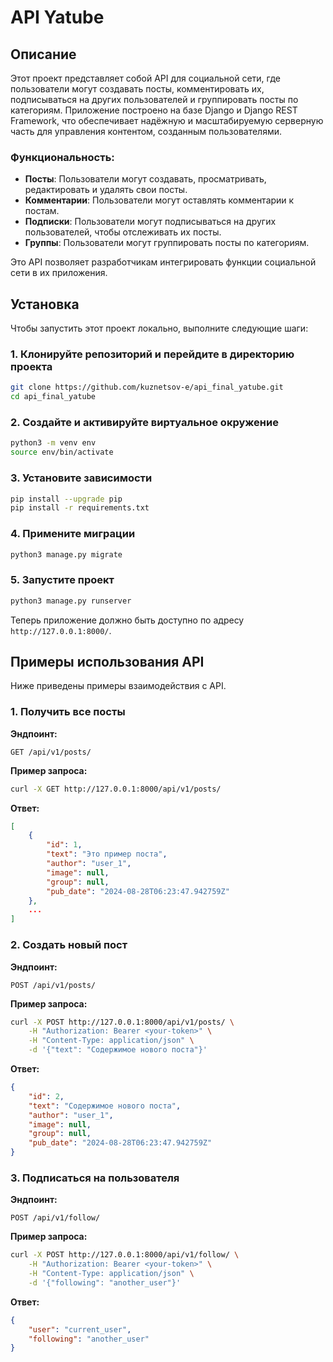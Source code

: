 # API Yatube

## Описание

Этот проект представляет собой API для социальной сети, где пользователи могут создавать посты, комментировать их, подписываться на других пользователей и группировать посты по категориям. Приложение построено на базе Django и Django REST Framework, что обеспечивает надёжную и масштабируемую серверную часть для управления контентом, созданным пользователями.

### Функциональность:
- **Посты**: Пользователи могут создавать, просматривать, редактировать и удалять свои посты.
- **Комментарии**: Пользователи могут оставлять комментарии к постам.
- **Подписки**: Пользователи могут подписываться на других пользователей, чтобы отслеживать их посты.
- **Группы**: Пользователи могут группировать посты по категориям.

Это API позволяет разработчикам интегрировать функции социальной сети в их приложения.

## Установка

Чтобы запустить этот проект локально, выполните следующие шаги:

### 1. Клонируйте репозиторий и перейдите в директорию проекта

```bash
git clone https://github.com/kuznetsov-e/api_final_yatube.git
cd api_final_yatube
```

### 2. Создайте и активируйте виртуальное окружение

```bash
python3 -m venv env
source env/bin/activate
```

### 3. Установите зависимости

```bash
pip install --upgrade pip
pip install -r requirements.txt
```

### 4. Примените миграции

```bash
python3 manage.py migrate
```

### 5. Запустите проект

```bash
python3 manage.py runserver
```

Теперь приложение должно быть доступно по адресу `http://127.0.0.1:8000/`.

## Примеры использования API

Ниже приведены примеры взаимодействия с API.

### 1. Получить все посты

**Эндпоинт:**

```
GET /api/v1/posts/
```

**Пример запроса:**

```bash
curl -X GET http://127.0.0.1:8000/api/v1/posts/
```

**Ответ:**

```json
[
    {
        "id": 1,
        "text": "Это пример поста",
        "author": "user_1",
        "image": null,
        "group": null,
        "pub_date": "2024-08-28T06:23:47.942759Z"
    },
    ...
]
```

### 2. Создать новый пост

**Эндпоинт:**

```
POST /api/v1/posts/
```

**Пример запроса:**

```bash
curl -X POST http://127.0.0.1:8000/api/v1/posts/ \
    -H "Authorization: Bearer <your-token>" \
    -H "Content-Type: application/json" \
    -d '{"text": "Содержимое нового поста"}'
```

**Ответ:**

```json
{
    "id": 2,
    "text": "Содержимое нового поста",
    "author": "user_1",
    "image": null,
    "group": null,
    "pub_date": "2024-08-28T06:23:47.942759Z"
}
```

### 3. Подписаться на пользователя

**Эндпоинт:**

```
POST /api/v1/follow/
```

**Пример запроса:**

```bash
curl -X POST http://127.0.0.1:8000/api/v1/follow/ \
    -H "Authorization: Bearer <your-token>" \
    -H "Content-Type: application/json" \
    -d '{"following": "another_user"}'
```

**Ответ:**

```json
{
    "user": "current_user",
    "following": "another_user"
}
```
